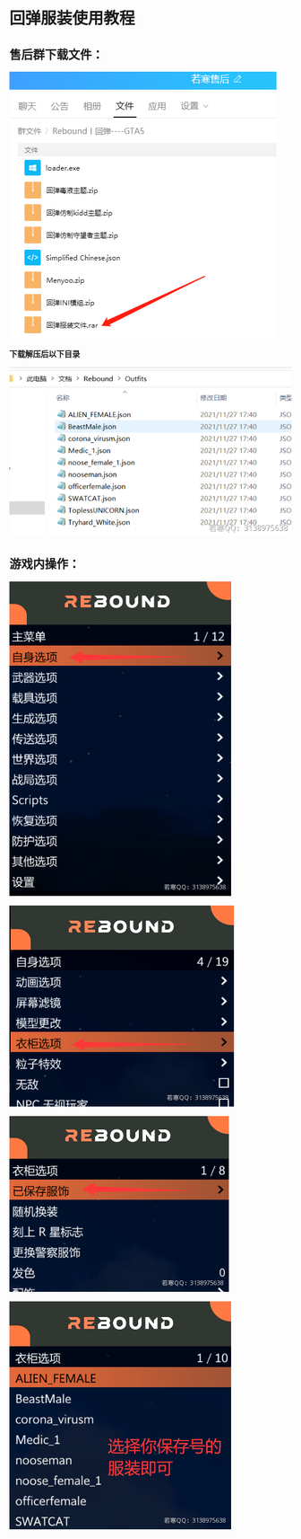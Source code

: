 # 回弹服装使用教程

## **售后群下载文件：**

****![](<../../.gitbook/assets/image (25) (1) (1) (1) (1) (1).png>)****

**下载解压后以下目录**

****![](<../../.gitbook/assets/image (14) (1) (1) (1) (1).png>)****

## **游戏内操作：**

****![](<../../.gitbook/assets/image (44) (1) (1) (1) (1).png>)****

****![](<../../.gitbook/assets/image (38) (1) (1) (1) (1).png>)****

****![](<../../.gitbook/assets/image (41) (1) (1) (1).png>)****

****![](<../../.gitbook/assets/image (3) (1).png>)****
